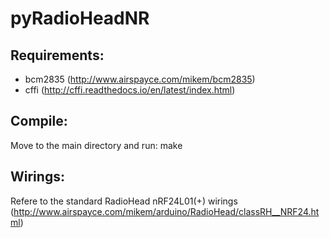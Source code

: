  pyRadioHeadNR
===============

 Requirements:
--------------
- bcm2835 (http://www.airspayce.com/mikem/bcm2835) 
- cffi (http://cffi.readthedocs.io/en/latest/index.html)

 Compile:
---------
Move to the main directory and run:
	make

 Wirings:
---------
Refere to the standard RadioHead nRF24L01(+) wirings
(http://www.airspayce.com/mikem/arduino/RadioHead/classRH__NRF24.html)
